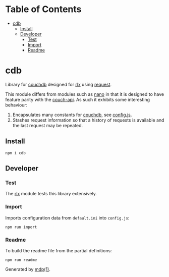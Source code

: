 Table of Contents
=================

* [cdb](#cdb)
  * [Install](#install)
  * [Developer](#developer)
    * [Test](#test)
    * [Import](#import)
    * [Readme](#readme)

cdb
===

Library for [couchdb](http://couchdb.apache.org) designed for [rlx](https://github.com/freeformsystems/rlx) using [request](https://github.com/mikeal/request).

This module differs from modules such as [nano](https://github.com/dscape/nano) in that it is designed to have feature parity with the [couch-api](http://docs.couchdb.org/en/latest/api/). As such it exhibits some interesting behaviour:

1. Encapsulates many constants for [couchdb](http://couchdb.apache.org), see [config.js](https://github.com/freeformsystems/cdb/blob/master/config.js).
2. Stashes request information so that a history of requests is available and the last request may be repeated.

## Install

```
npm i cdb
```

## Developer

### Test

The [rlx](https://github.com/freeformsystems/rlx) module tests this library extensively.

### Import

Imports configuration data from `default.ini` into `config.js`:

```
npm run import
```

### Readme

To build the readme file from the partial definitions:

```
npm run readme
```

Generated by [mdp(1)](https://github.com/freeformsystems/mdp).

[couchdb]: http://couchdb.apache.org
[couch-api]: http://docs.couchdb.org/en/latest/api/
[nano]: https://github.com/dscape/nano
[request]: https://github.com/mikeal/request
[node]: http://nodejs.org
[npm]: http://www.npmjs.org
[rlx]: https://github.com/freeformsystems/rlx
